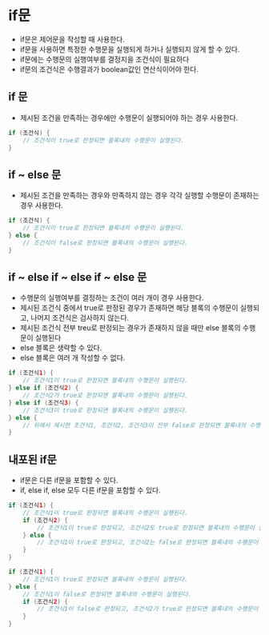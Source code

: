# if문
* if문은 제어문을 작성할 때 사용한다.
* if문을 사용하면 특정한 수행문을 실행되게 하거나 실행되지 않게 할 수 있다.
* if문에는 수행문의 실행여부를 결정지을 조건식이 필요하다
* if문의 조건식은 수행결과가 boolean값인 연산식이어야 한다.  

## if 문
* 제시된 조건을 만족하는 경우에만 수행문이 실행되어야 하는 경우 사용한다.
```java
if (조건식) {
	// 조건식이 true로 판정되면 블록내의 수행문이 실행된다.	
}
```
## if ~ else 문
* 제시된 조건을 만족하는 경우와 만족하지 않는 경우 각각 실행할 수행문이 존재하는 경우 사용한다.
```java
if (조건식) {
	// 조건식이 true로 판정되면 블록내의 수행문이 실행된다.
} else {
	// 조건식이 false로 판정되면 블록내의 수행문이 실행된다.
}
```
## if ~ else if ~ else if ~ else 문
* 수행문의 실행여부를 결정하는 조건이 여러 개이 경우 사용한다.
* 제시된 조건식 중에서 true로 판정된 경우가 존재하면 해당 블록의 수행문이 실행되고, 나머지 조건식은 검사하지 않는다.
* 제시된 조건식 전부 treu로 판정되는 경우가 존재하지 않을 때만 else 블록의 수행문이 실행된다
* else 블록은 생략할 수 있다.
* else 블록은 여러 개 작성할 수 없다.
```java
if (조건식1) {
	// 조건식1이 true로 판정되면 블록내의 수행문이 실행된다.
} else if (조건식2) {
	// 조건식2가 true로 판정되면 블록내의 수행문이 실행된다.
} else if (조건식3) {
	// 조건식3이 true로 판정되면 블록내의 수행문이 실행된다.
} else {
	// 위에서 제시한 조건식1, 조건식2, 조건식3이 전부 false로 판정되면 블록내의 수행문이 실행된다.
}
```
## 내포된 if문
* if문은 다른 if문을 포함할 수 있다.
* if, else if, else 모두 다른 if문을 포함할 수 있다.
```java
if (조건식1) {
	// 조건식1이 true로 판정되면 블록내의 수행문이 실행된다.
	if (조건식2) {
		// 조건식1이 true로 판정되고, 조건식2도 true로 판정되면 블록내의 수행문이 실행된다.
	} else {
		// 조건식1이 true로 판정되고, 조건식2는 false로 판정되면 블록내의 수행문이 실행된다.
	}
}
```
```java
if (조건식1) {
	// 조건식1이 true로 판정되면 블록내의 수행문이 실행된다.
} else {
	// 조건식1이 false로 판정되면 블록내의 수행문이 실행된다.
	if (조건식2) {
		// 조건식1이 false로 판정되고, 조건식2가 true로 판정되면 블록내의 수행문이 실행된다.
	}
}
```
